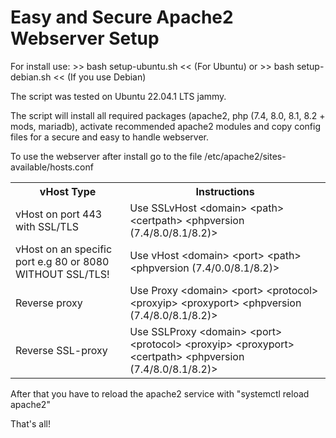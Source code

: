   <body>
    <h1>Easy and Secure Apache2 Webserver Setup</h1>
    <div class="install-instructions">
      <p>For install use: >> bash setup-ubuntu.sh << (For Ubuntu) or >> bash setup-debian.sh << (If you use Debian)</p>
      <p>The script was tested on Ubuntu 22.04.1 LTS jammy.</p>
    </div>
    <div>
      <p>The script will install all required packages (apache2, php (7.4, 8.0, 8.1, 8.2 + mods, mariadb), activate recommended apache2 modules and copy config files for a secure and easy to handle webserver.</p>
    </div>
    <div class="config-instructions">
      <p>To use the webserver after install go to the file /etc/apache2/sites-available/hosts.conf</p>
      <table>
        <tr>
          <th>vHost Type</th>
          <th>Instructions</th>
        </tr>
        <tr>
          <td>vHost on port 443 with SSL/TLS</td>
          <td>Use SSLvHost &lt;domain&gt; &lt;path&gt; &lt;certpath&gt; &lt;phpversion (7.4/8.0/8.1/8.2)&gt;</td>
        </tr>
        <tr>
          <td>vHost on an specific port e.g 80 or 8080 WITHOUT SSL/TLS!</td>
          <td>Use vHost &lt;domain&gt; &lt;port&gt; &lt;path&gt; &lt;phpversion (7.4/0.0/8.1/8.2)&gt;</td>
        </tr>
        <tr>
          <td>Reverse proxy</td>
          <td>Use Proxy &lt;domain&gt; &lt;port&gt; &lt;protocol&gt; &lt;proxyip&gt; &lt;proxyport&gt; &lt;phpversion (7.4/8.0/8.1/8.2)&gt;</td>
        </tr>
        <tr>
          <td>Reverse SSL-proxy</td>
          <td>Use SSLProxy &lt;domain&gt; &lt;port&gt; &lt;protocol&gt; &lt;proxyip&gt; &lt;proxyport&gt; &lt;certpath&gt; &lt;phpversion (7.4/8.0/8.1/8.2)&gt;</td>
        </tr>
      </table>
      <p>After that you have to reload the apache2 service with "systemctl reload apache2"</p>
    </div>
    <div class="final-instruction">
      <p>That's all!</p>
    </div>
  </body>
